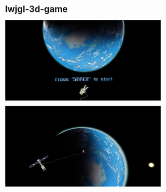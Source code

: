 # lwjgl-3d-game

<p align="center">
  <img src="1.jpg" width="600"/>
</p>

<p align="center">
  <img src="2.jpg" width="600"/>
</p>
